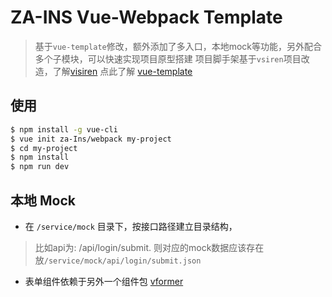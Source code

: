 # ZA-INS Vue-Webpack Template

> 基于`vue-template`修改，额外添加了多入口，本地mock等功能，另外配合多个子模块，可以快速实现项目原型搭建
> 项目脚手架基于`vsiren`项目改造，了解[visiren](https://github.com/freezestanley/vsiren/tree/scaf-less)
> 点此了解 [vue-template](https://github.com/vuejs-templates/webpack)

## 使用

``` bash
$ npm install -g vue-cli
$ vue init za-Ins/webpack my-project
$ cd my-project
$ npm install
$ npm run dev
```
## 本地 Mock
- 在 `/service/mock` 目录下，按接口路径建立目录结构，
> 比如api为: /api/login/submit. 则对应的mock数据应该存在放`/service/mock/api/login/submit.json`

- 表单组件依赖于另外一个组件包 [vformer](https://github.com/jankergg/vform)
